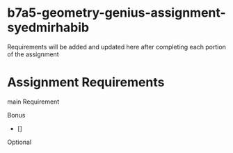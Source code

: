 # b7a5-geometry-genius-assignment-syedmirhabib

Requirements will be added and updated here after completing each portion of the assignment

# Assignment Requirements

main Requirement

Bonus

- [] 

Optional
